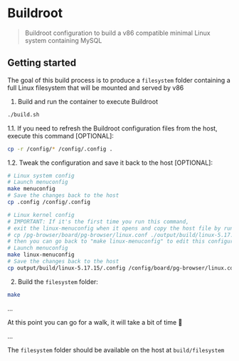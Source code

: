 # Buildroot

> Buildroot configuration to build a v86 compatible minimal Linux system containing MySQL

## Getting started

The goal of this build process is to produce a `filesystem` folder containing a full Linux filesystem that will be mounted and served by v86

1. Build and run the container to execute Buildroot

```bash
./build.sh
```

  1.1. If you need to refresh the Buildroot configuration files from the host, execute this command [OPTIONAL]:

  ```bash
  cp -r /config/* /config/.config .
  ```

  1.2. Tweak the configuration and save it back to the host [OPTIONAL]:

  ```bash
  # Linux system config
  # Launch menuconfig
  make menuconfig
  # Save the changes back to the host
  cp .config /config/.config

  # Linux kernel config
  # IMPORTANT: If it's the first time you run this command,
  # exit the linux-menuconfig when it opens and copy the host file by running
  # cp /pg-browser/board/pg-browser/linux.conf ./output/build/linux-5.17.15/.config
  # then you can go back to "make linux-menuconfig" to edit this configuration
  # Launch menuconfig
  make linux-menuconfig
  # Save the changes back to the host
  cp output/build/linux-5.17.15/.config /config/board/pg-browser/linux.conf
  ```

2. Build the `filesystem` folder:

```bash
make
```

...

At this point you can go for a walk, it will take a bit of time :turtle:

...

The `filesystem` folder should be available on the host at `build/filesystem`